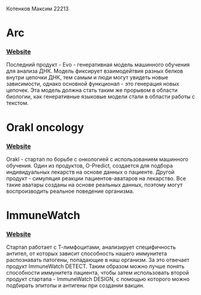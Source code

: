 Котенков Максим 22213

# Arc
### [Website](https://arcinstitute.org/news/blog/evo-science)

Последний продукт - Evo - генеративная модель машинного обучения для анализа ДНК. Модель фиксирует взаимодейтвия разных белков внутри цепочки ДНК, тем самым и люди могут увидеть новые зависимости, однако основной функционал - это генерация новых цепочек. Эта модель должна стать таким же прорывом в области биологии, как генеративные языковые модели стали в области работы с текстом.
# Orakl oncology
### [Website](https://www.orakl-oncology.com/)

Orakl - стартап по борьбе с онкологией с использованием машинного обучения. 
Один из продуктов, O-Predict, создается для подбора индивидуальных лекарств на основе данных о пациенте. Другой продукт - симуляция реакции пациентов-аватаров на лекарство. Все такие аватары созданы на основе реальных данных, поэтому могут воспроизводить реальное поведение организма.
# ImmuneWatch
### [Website](https://www.immunewatch.com/)

Стартап работает с Т-лимфоцитами, анализирует специфичность антител, от которых зависит способность нашего иммунитета распознавать патогены, попадающие в наш организм. За это отвечает продукт ImmuneWatch DETECT. Таким образом можно лучше понять способности иммунитета пациента, чтобы затем использовать второй продукт стартапа - ImmuneWatch DESIGN, с помощью которого можно подбирать эпитопы и антигены при создании вакцин.
